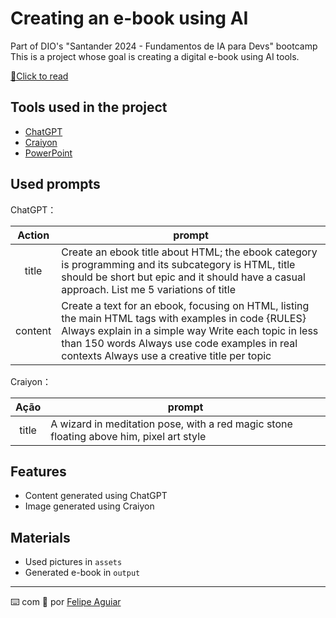 # Creating an e-book using AI


Part of DIO's "Santander 2024 - Fundamentos de IA para Devs" bootcamp \
This is a project whose goal is creating a digital e-book using AI tools.

<a href="https://github.com/CoraPhoenix/dio-creating-an-ebook-using-prompts/blob/main/output/ebook.pdf" title="View PDF now"> 📕Click to read</a>

## Tools used in the project

- [ChatGPT](https://chat.openai.com/) 
- [Craiyon](https://www.craiyon.com/)
- [PowerPoint](https://www.microsoft.com/en/microsoft-365/powerpoint)

## Used prompts


ChatGPT：

|   Action   | prompt                                                                                                                                                                                                                                                                         |
| :------: | ------------------------------------------------------------------------------------------------------------------------------------------------------------------------------------------------------------------------------------------------------------------------------ |
|  title  | Create an ebook title about HTML; the ebook category is programming and its subcategory is HTML, title should be short but epic and it should have a casual approach. List me 5 variations of title                                                       |
| content | Create a text for an ebook, focusing on HTML, listing the main HTML tags with examples in code {RULES} Always explain in a simple way Write each topic in less than 150 words Always use code examples in real contexts Always use a creative title per topic |


Craiyon：

|  Ação  | prompt                                                                                 |
| :----: | -------------------------------------------------------------------------------------- |
| title | A wizard in meditation pose, with a red magic stone floating above him, pixel art style |

## Features

- Content generated using ChatGPT
- Image generated using Craiyon

## Materials

- Used pictures in `assets`
- Generated e-book in `output`

---

⌨️ com 💜 por [Felipe Aguiar](https://github.com/felipeAguiarCode)
